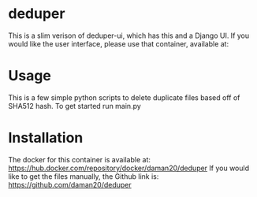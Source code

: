 # deduper
This is a slim verison of deduper-ui, which has this and a Django UI. If you would like the user interface, please use that container, available at:  
# Usage
This is a few simple python scripts to delete duplicate files based off of SHA512 hash. To get started run main.py
# Installation
The docker for this container is available at: https://hub.docker.com/repository/docker/daman20/deduper
If you would like to get the files manually, the Github link is: https://github.com/daman20/deduper

